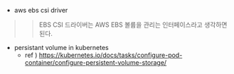 
- aws ebs csi driver

>> EBS CSI 드라이버는 AWS EBS 볼륨을 관리는 인터페이스라고 생각하면 된다. 

- persistant volume in kubernetes
    - ref ) https://kubernetes.io/docs/tasks/configure-pod-container/configure-persistent-volume-storage/

    

